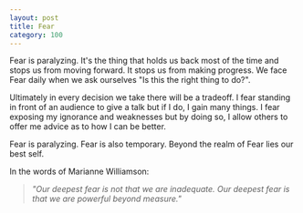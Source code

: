 ```yaml
---
layout: post
title: Fear
category: 100
---
```

Fear is paralyzing. It's the thing that holds us back most of the time and stops us from moving forward. It stops us from making progress. We face Fear daily when we ask ourselves "Is this the right thing to do?".

Ultimately in every decision we take there will be a tradeoff. I fear standing in front of an audience to give a talk but if I do, I gain many things. I fear exposing my ignorance and weaknesses but by doing so, I allow others to offer me advice as to how I can be better.

Fear is paralyzing. Fear is also temporary. Beyond the realm of Fear lies our best self.

In the words of Marianne Williamson:

> *"Our deepest fear is not that we are inadequate. Our deepest fear is that we are powerful beyond measure."*
